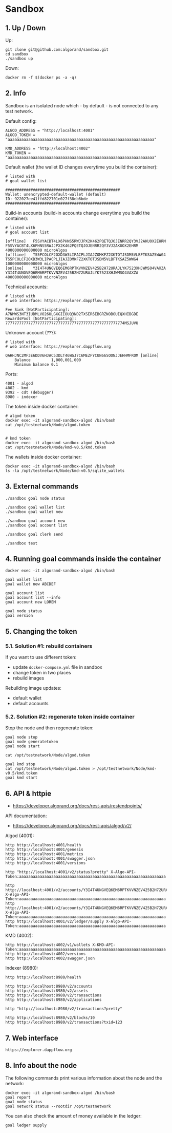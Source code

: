 # Sandbox

## 1. Up / Down

Up:

    git clone git@github.com:algorand/sandbox.git
    cd sandbox
    ./sandbox up

Down:

    docker rm -f $(docker ps -a -q)

## 2. Info

Sandbox is an isolated node which - by default - is not connected to any test network.

Default config:

    ALGOD_ADDRESS = "http://localhost:4001"
    ALGOD_TOKEN = "aaaaaaaaaaaaaaaaaaaaaaaaaaaaaaaaaaaaaaaaaaaaaaaaaaaaaaaaaaaaaaaa"

    KMD_ADDRESS = "http://localhost:4002"
    KMD_TOKEN = "aaaaaaaaaaaaaaaaaaaaaaaaaaaaaaaaaaaaaaaaaaaaaaaaaaaaaaaaaaaaaaaa"

Default wallet (the wallet ID changes everytime you build the container):

    # listed with
    # goal wallet list

    ##################################################
    Wallet:	unencrypted-default-wallet (default)
    ID:	922027ee41ffd822701e027f38eb6bde
    ##################################################

Build-in accounts (build-in accounts change  everytime you build the container):

    # listed with
    # goal account list

    [offline]	F5SVYACBT4LX6PHNS5RWJJPX2K462PQETQJOJENRR2QY3VJ2AKUOX2EHRM	F5SVYACBT4LX6PHNS5RWJJPX2K462PQETQJOJENRR2QY3VJ2AKUOX2EHRM	4000000000000000 microAlgos
    [offline]	TS5PCOLCF2OXD3W3LIPACPLJIAJZOMKFZ2XKTOTJSDM5VLBFTKSAZ5WWG4	TS5PCOLCF2OXD3W3LIPACPLJIAJZOMKFZ2XKTOTJSDM5VLBFTKSAZ5WWG4	1000000000000000 microAlgos
    [online]	Y3I4T4UNGVEQ6EM6RPTKVVNZEV425B2H72URAJLYK7523XHJWMSO4VAXZA	Y3I4T4UNGVEQ6EM6RPTKVVNZEV425B2H72URAJLYK7523XHJWMSO4VAXZA	4000000000000000 microAlgos


Technical accounts:

    # listed with
    # web interface: https://explorer.dappflow.org

    Fee Sink [NotParticipating]:        A7NMWS3NT3IUDMLVO26ULGXGIIOUQ3ND2TXSER6EBGRZNOBOUIQXHIBGDE
    RewardsPool [NotParticipating]:     7777777777777777777777777777777777777777777777777774MSJUVU


Unknown account (???):

    # listed with
    # web interface: https://explorer.dappflow.org

    QAHHJNC2MF3E6DDV6HJAC53DLT46WGJ7C6MEZFYCUN66SOONJJEHHMFROM [online]
        Balance         1,000,001,000
        Minimum balance 0.1


Ports:

    4001 - algod
    4002 - kmd
    9392 - cdt (debugger)
    8980 - indexer

The token inside docker container:

    # algod token
    docker exec -it algorand-sandbox-algod /bin/bash
    cat /opt/testnetwork/Node/algod.token


    # kmd token
    docker exec -it algorand-sandbox-algod /bin/bash
    cat /opt/testnetwork/Node/kmd-v0.5/kmd.token

The wallets inside docker container:

    docker exec -it algorand-sandbox-algod /bin/bash
    ls -la /opt/testnetwork/Node/kmd-v0.5/sqlite_wallets

## 3. External commands

    ./sandbox goal node status

    ./sandbox goal wallet list
    ./sandbox goal wallet new

    ./sandbox goal account new
    ./sandbox goal account list

    ./sandbox goal clerk send

    ./sandbox test

## 4. Running goal commands inside the container

    docker exec -it algorand-sandbox-algod /bin/bash

    goal wallet list
    goal wallet new ABCDEF

    goal account list
    goal account list --info
    goal account new LOREM

    goal node status
    goal version

## 5. Changing the token

### 5.1. Solution #1: rebuild containers

If you want to use different token:
* update `docker-compose.yml` file in sandbox
* change token in two places
* rebuild images

Rebuilding image updates:
* default wallet
* default accounts

### 5.2. Solution #2: regenerate token inside container

Stop the node and then regenerate token:

    goal node stop
    goal node generatetoken
    goal node start

    cat /opt/testnetwork/Node/algod.token

    goal kmd stop
    cat /opt/testnetwork/Node/algod.token > /opt/testnetwork/Node/kmd-v0.5/kmd.token
    goal kmd start

## 6. API & httpie

* https://developer.algorand.org/docs/rest-apis/restendpoints/

API documentation:
* https://developer.algorand.org/docs/rest-apis/algod/v2/

Algod (4001):

    http http://localhost:4001/health
    http http://localhost:4001/genesis
    http http://localhost:4001/metrics
    http http://localhost:4001/swagger.json
    http http://localhost:4001/versions

    http "http://localhost:4001/v2/status?pretty" X-Algo-API-Token:aaaaaaaaaaaaaaaaaaaaaaaaaaaaaaaaaaaaaaaaaaaaaaaaaaaaaaaaaaaaaaaa

    http http://localhost:4001/v2/accounts/Y3I4T4UNGVEQ6EM6RPTKVVNZEV425B2H72URAJLYK7523XHJWMSO4VAXZA X-Algo-API-Token:aaaaaaaaaaaaaaaaaaaaaaaaaaaaaaaaaaaaaaaaaaaaaaaaaaaaaaaaaaaaaaaa
    http http://localhost:4001/v2/accounts/Y3I4T4UNGVEQ6EM6RPTKVVNZEV425B2H72URAJLYK7523XHJWMSO4VAXZA X-Algo-API-Token:aaaaaaaaaaaaaaaaaaaaaaaaaaaaaaaaaaaaaaaaaaaaaaaaaaaaaaaaaaaaaaaa
    http http://localhost:4001/v2/ledger/supply X-Algo-API-Token:aaaaaaaaaaaaaaaaaaaaaaaaaaaaaaaaaaaaaaaaaaaaaaaaaaaaaaaaaaaaaaaa


KMD (4002):

    http http://localhost:4002/v1/wallets X-KMD-API-Token:aaaaaaaaaaaaaaaaaaaaaaaaaaaaaaaaaaaaaaaaaaaaaaaaaaaaaaaaaaaaaaaa
    http http://localhost:4002/versions
    http http://localhost:4002/swagger.json



Indexer (8980):

    http http://localhost:8980/health

    http http://localhost:8980/v2/accounts
    http http://localhost:8980/v2/assets
    http http://localhost:8980/v2/transactions
    http http://localhost:8980/v2/applications

    http "http://localhost:8980/v2/transactions?pretty"

    http http://localhost:8980/v2/blocks/10
    http http://localhost:8980/v2/transactions?txid=123


## 7. Web interface

    https://explorer.dappflow.org

## 8. Info about the node

The following commands print various information about the node and the network:

    docker exec -it algorand-sandbox-algod /bin/bash
    goal report
    goal node status
    goal network status --rootdir /opt/testnetwork


You can also check the amount of money available in the ledger:

    goal ledger supply
